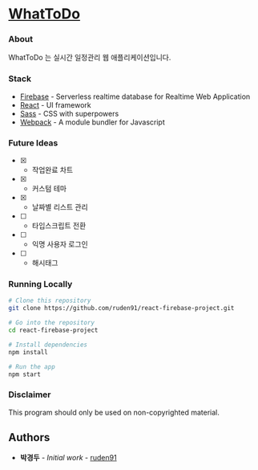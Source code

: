 # [WhatToDo](https://todoapp-131c9.firebaseapp.com)

### About

WhatToDo 는 실시간 일정관리 웹 애플리케이션입니다.

### Stack

* [Firebase](https://firebase.google.com/) - Serverless realtime database for Realtime Web Application
* [React](https://github.com/facebook/react) - UI framework
* [Sass](https://github.com/sass/sass) - CSS with superpowers
* [Webpack](https://webpack.js.org/) - A module bundler for Javascript

### Future Ideas

* [x] * 작업완료 차트
* [x] * 커스텀 테마
* [x] * 날짜별 리스트 관리
* [ ] * 타입스크립트 전환
* [ ] * 익명 사용자 로그인
* [ ] * 해시태그

### Running Locally

```bash
# Clone this repository
git clone https://github.com/ruden91/react-firebase-project.git

# Go into the repository
cd react-firebase-project

# Install dependencies
npm install

# Run the app
npm start
```

### Disclaimer

This program should only be used on non-copyrighted material.

## Authors

* **박경두** - _Initial work_ - [ruden91](https://github.com/ruden91)
